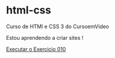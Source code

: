 # html-css
 Curso de HTMl e CSS 3 do CursoemVideo

Estou aprendendo a criar sites !


<a href="https://kaiqueitalo.github.io/html-css/exercicios/ex010/index.html"> Executar o Exercicio 010 <a>